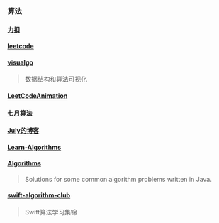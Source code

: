 
### 算法

#### [力扣](https://leetcode-cn.com/)

#### [leetcode](https://leetcode.com/)

#### [visualgo](https://visualgo.net/zh)
> 数据结构和算法可视化

#### [LeetCodeAnimation](https://github.com/MisterBooo/LeetCodeAnimation)

#### [七月算法](http://ask.julyedu.com/)

#### [July的博客](http://blog.csdn.net/v_july_v)

#### [Learn-Algorithms](https://github.com/nonstriater/Learn-Algorithms)

#### [Algorithms](https://github.com/pedrovgs/Algorithms)
> Solutions for some common algorithm problems written in Java.

#### [swift-algorithm-club](https://github.com/hollance/swift-algorithm-club)
> Swift算法学习集锦
